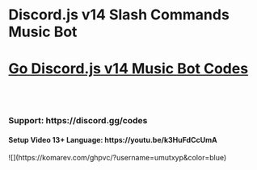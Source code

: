 # Discord.js v14 Slash Commands Music Bot
<h1><a href="https://codeshare.me/c/xyuf2q1bon6e9k5z" rel="follow">Go Discord.js v14 Music Bot Codes</a></h1><br><br>
<h3>Support: https://discord.gg/codes</h3>
<h4>Setup Video 13+ Language: https://youtu.be/k3HuFdCcUmA</h4>
![](https://komarev.com/ghpvc/?username=umutxyp&color=blue)


